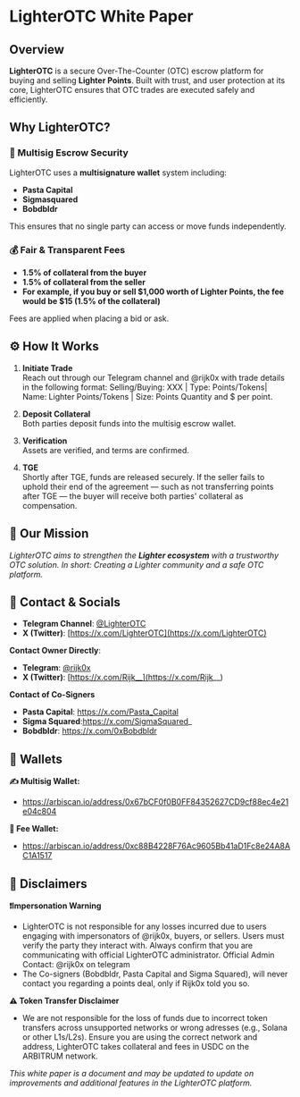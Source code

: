 # LighterOTC White Paper

## Overview
**LighterOTC** is a secure Over-The-Counter (OTC) escrow platform for buying and selling **Lighter Points**. Built with trust, and user protection at its core, LighterOTC ensures that OTC trades are executed safely and efficiently.

## Why LighterOTC?

### 🔐 Multisig Escrow Security
LighterOTC uses a **multisignature wallet** system including:
- **Pasta Capital**
- **Sigmasquared**
- **Bobdbldr**

This ensures that no single party can access or move funds independently.

### 💰 Fair & Transparent Fees
- **1.5% of collateral from the buyer**
- **1.5% of collateral from the seller**
- **For example, if you buy or sell $1,000 worth of Lighter Points, the fee would be $15 (1.5% of the collateral)**

Fees are applied when placing a bid or ask.

## ⚙️ How It Works
1. **Initiate Trade**  
Reach out through our Telegram channel and @rijk0x with trade details in the following format: Selling/Buying: XXX | Type: Points/Tokens| Name: Lighter Points/Tokens | Size: Points Quantity and $ per point.

3. **Deposit Collateral**  
   Both parties deposit funds into the multisig escrow wallet.

4. **Verification**  
   Assets are verified, and terms are confirmed.

5. **TGE**  
   Shortly after TGE, funds are released securely. If the seller fails to uphold their end of the agreement — such as not transferring points after TGE — the buyer will receive both parties' collateral as compensation.

## 🎯 Our Mission
*LighterOTC aims to strengthen the **Lighter ecosystem** with a trustworthy OTC solution. In short: Creating a Lighter community and a safe OTC platform.*

## 🔗 Contact & Socials
- **Telegram Channel**: [@LighterOTC](https://t.me/LighterOTC)
- **X (Twitter)**: [https://x.com/LighterOTC](https://x.com/LighterOTC)

**Contact Owner Directly**:
- **Telegram**: [@rijk0x](https://t.me/rijk0x)
- **X (Twitter)**: [https://x.com/Rijk__](https://x.com/Rijk__)

**Contact of Co-Signers**
- **Pasta Capital**: https://x.com/Pasta_Capital
- **Sigma Squared**:https://x.com/SigmaSquared_
- **Bobdbldr**: https://x.com/0xBobdbldr

## 💼 Wallets
**✍️ Multisig Wallet:**
- https://arbiscan.io/address/0x67bCF0f0B0FF84352627CD9cf88ec4e21e04c804

**🧾 Fee Wallet:**
- https://arbiscan.io/address/0xc88B4228F76Ac9605Bb41aD1Fc8e24A8AC1A1517

## 📢 Disclaimers 
**❗Impersonation Warning**
- LighterOTC is not responsible for any losses incurred due to users engaging with impersonators of @rijk0x, buyers, or sellers. Users must verify the  party they interact with. Always confirm that you are communicating with official LighterOTC administrator.
Official Admin Contact: @rijk0x on telegram
- The Co-signers (Bobdbldr, Pasta Capital and Sigma Squared), will never contact you regarding a points deal, only if Rijk0x told you so.

**⚠️ Token Transfer Disclaimer**
- We are not responsible for the loss of funds due to incorrect token transfers across unsupported networks or wrong adresses (e.g., Solana or other L1s/L2s). Ensure you are using the correct network and address, LighterOTC takes collateral and fees in USDC on the ARBITRUM network.
  
*This white paper is a document and may be updated to update on improvements and additional features in the LighterOTC platform.*
